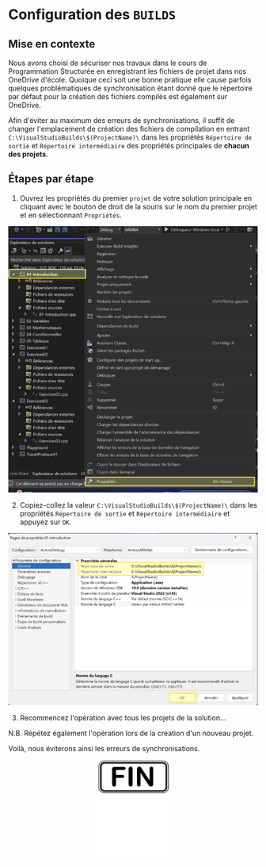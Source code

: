 # Configuration des `BUILDS`

## Mise en contexte

Nous avons choisi de sécuriser nos travaux dans le cours de Programmation Structurée en enregistrant les fichiers de projet dans nos OneDrive d'école. Quoique ceci soit une bonne pratique elle cause parfois quelques problématiques de synchronisation étant donné que le répertoire par défaut pour la création des fichiers compilés est également sur OneDrive.

Afin d'éviter au maximum des erreurs de synchronisations, il suffit de changer l'emplacement de création des fichiers de compilation en entrant `C:\VisualStudioBuilds\$(ProjectName)\` dans les propriétés `Répertoire de sortie` et `Répertoire intermédiaire` des propriétés principales de **chacun des projets**.

## Étapes par étape

1. Ouvrez les propriétés du premier `projet` de votre solution principale en cliquant avec le bouton de droit de la souris sur le nom du premier projet et en sélectionnant `Propriétés`.

![IMAGE](./images/100.png)

2. Copiez-collez la valeur `C:\VisualStudioBuilds\$(ProjectName)\` dans les propriétés `Répertoire de sortie` et `Répertoire intermédiaire` et appuyez sur `OK`.

![IMAGE](./images/101.png)

3. Recommencez l'opération avec tous les projets de la solution...

N.B. Répétez également l'opération lors de la création d'un nouveau projet.

Voilà, nous éviterons ainsi les erreurs de synchronisations.

<p align="Center"><img src="./images/end.png" alt="drawing" width="150"/></p>
